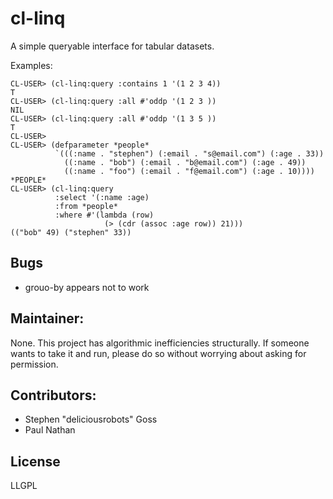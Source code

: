 cl-linq
===

A simple queryable interface for tabular datasets.

Examples:

```
CL-USER> (cl-linq:query :contains 1 '(1 2 3 4))
T
CL-USER> (cl-linq:query :all #'oddp '(1 2 3 ))
NIL
CL-USER> (cl-linq:query :all #'oddp '(1 3 5 ))
T
CL-USER>
CL-USER> (defparameter *people*
          `(((:name . "stephen") (:email . "s@email.com") (:age . 33))
            ((:name . "bob") (:email . "b@email.com") (:age . 49))
            ((:name . "foo") (:email . "f@email.com") (:age . 10))))
*PEOPLE*
CL-USER> (cl-linq:query
          :select '(:name :age)
          :from *people*
          :where #'(lambda (row)
                     (> (cdr (assoc :age row)) 21)))
(("bob" 49) ("stephen" 33))
```

Bugs
---

* grouo-by appears not to work

Maintainer:
---

None. This project has algorithmic inefficiencies structurally. If
someone wants to take it and run, please do so without worrying about
asking for permission.


Contributors:
---

* Stephen "deliciousrobots" Goss
* Paul Nathan


License
---
LLGPL
